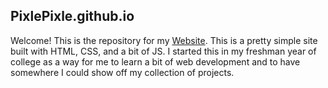 ## PixlePixle.github.io
Welcome! This is the repository for my [Website](https://PixlePixle.github.io).
This is a pretty simple site built with HTML, CSS, and a bit of JS.
I started this in my freshman year of college as a way for me to learn a bit of web development and to have somewhere I could show off my collection of projects.




